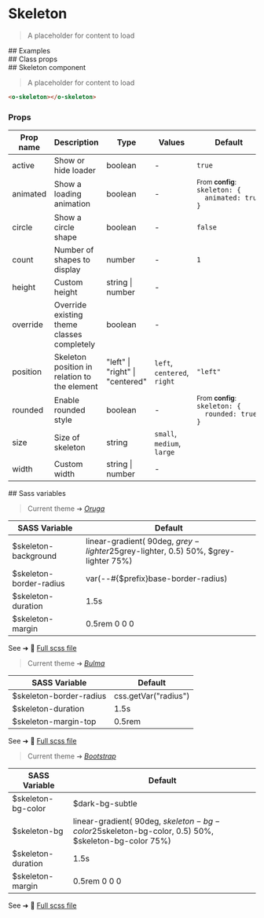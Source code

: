 # Skeleton

<div class="vp-doc">

> A placeholder for content to load

</div>

<div class="vp-example">
## Examples

<example-skeleton />

</div>

<div class="vp-example">
## Class props

<inspector-skeleton-viewer />

</div>

<div class="vp-doc">
## Skeleton component

> A placeholder for content to load

```html
<o-skeleton></o-skeleton>
```

### Props

| Prop name | Description                                  | Type                            | Values                      | Default                                                                                                                                           |
| --------- | -------------------------------------------- | ------------------------------- | --------------------------- | ------------------------------------------------------------------------------------------------------------------------------------------------- |
| active    | Show or hide loader                          | boolean                         | -                           | <code style='white-space: nowrap; padding: 0;'>true</code>                                                                                        |
| animated  | Show a loading animation                     | boolean                         | -                           | <div><small>From <b>config</b>:</small></div><code style='white-space: nowrap; padding: 0;'>skeleton: {<br>&nbsp;&nbsp;animated: true<br>}</code> |
| circle    | Show a circle shape                          | boolean                         | -                           | <code style='white-space: nowrap; padding: 0;'>false</code>                                                                                       |
| count     | Number of shapes to display                  | number                          | -                           | <code style='white-space: nowrap; padding: 0;'>1</code>                                                                                           |
| height    | Custom height                                | string \| number                | -                           |                                                                                                                                                   |
| override  | Override existing theme classes completely   | boolean                         | -                           |                                                                                                                                                   |
| position  | Skeleton position in relation to the element | "left" \| "right" \| "centered" | `left`, `centered`, `right` | <code style='white-space: nowrap; padding: 0;'>"left"</code>                                                                                      |
| rounded   | Enable rounded style                         | boolean                         | -                           | <div><small>From <b>config</b>:</small></div><code style='white-space: nowrap; padding: 0;'>skeleton: {<br>&nbsp;&nbsp;rounded: true<br>}</code>  |
| size      | Size of skeleton                             | string                          | `small`, `medium`, `large`  |                                                                                                                                                   |
| width     | Custom width                                 | string \| number                | -                           |                                                                                                                                                   |

</div>

<div class="vp-doc">
## Sass variables

<div class="theme-oruga">

> Current theme ➜ _[Oruga](https://github.com/oruga-ui/theme-oruga)_

| SASS Variable           | Default                                                                                      |
| ----------------------- | -------------------------------------------------------------------------------------------- |
| $skeleton-background    | linear-gradient( 90deg, $grey-lighter 25%,  rgba($grey-lighter, 0.5) 50%, $grey-lighter 75%) |
| $skeleton-border-radius | var(--#{$prefix}base-border-radius)                                                          |
| $skeleton-duration      | 1.5s                                                                                         |
| $skeleton-margin        | 0.5rem 0 0 0                                                                                 |

See ➜ 📄 [Full scss file](https://github.com/oruga-ui/theme-oruga/tree/main/src/assets/scss/components/_skeleton.scss)

</div>
<div class="theme-bulma">

> Current theme ➜ _[Bulma](https://github.com/oruga-ui/theme-bulma)_

| SASS Variable           | Default              |
| ----------------------- | -------------------- |
| $skeleton-border-radius | css.getVar("radius") |
| $skeleton-duration      | 1.5s                 |
| $skeleton-margin-top    | 0.5rem               |

See ➜ 📄 [Full scss file](https://github.com/oruga-ui/theme-bulma/tree/main/src/assets/scss/components/_skeleton.scss)

</div>
<div class="theme-bootstrap">

> Current theme ➜ _[Bootstrap](https://github.com/oruga-ui/theme-bootstrap)_

| SASS Variable      | Default                                                                                                     |
| ------------------ | ----------------------------------------------------------------------------------------------------------- |
| $skeleton-bg-color | $dark-bg-subtle                                                                                             |
| $skeleton-bg       | linear-gradient( 90deg, $skeleton-bg-color 25%,  rgba($skeleton-bg-color, 0.5) 50%, $skeleton-bg-color 75%) |
| $skeleton-duration | 1.5s                                                                                                        |
| $skeleton-margin   | 0.5rem 0 0 0                                                                                                |

See ➜ 📄 [Full scss file](https://github.com/oruga-ui/theme-bootstrap/tree/main/src/assets/scss/components/_skeleton.scss)

</div>

</div>
